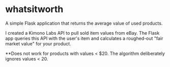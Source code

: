 whatsitworth
============

A simple Flask application that returns the average value of used products.

I created a Kimono Labs API to pull sold item values from eBay. The Flask 
app queries this API with the user's item and calculates a roughed-out "fair
market value" for your product.

**Does not work for products with values < $20. The algorithm
deliberately ignores values < 20.
